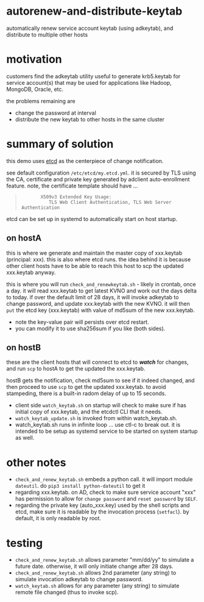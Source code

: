 # autorenew-and-distribute-keytab
automatically renew service account keytab (using adkeytab), and distribute to multiple other hosts 

# motivation
customers find the adkeytab utility useful to generate krb5.keytab for service account(s) that may be used for applications like Hadoop, MongoDB, Oracle, etc.

the problems remaining are
* change the password at interval
* distribute the new keytab to other hosts in the same cluster

# summary of solution
this demo uses [etcd](https://etcd.io) as the centerpiece of change notification.

see default configuration `/etc/etcd/my.etcd.yml`.
it is secured by TLS using the CA, certificate and private key generated by adclient auto-enrollment feature.
note, the certificate template should have ...
>            X509v3 Extended Key Usage:
>               TLS Web Client Authentication, TLS Web Server Authentication
etcd can be set up in systemd to automatically start on host startup.

## on hostA
this is where we generate and maintain the master copy of xxx.keytab (principal: xxx).
this is also where etcd runs.
the idea behind it is because other client hosts have to be able to reach this host to scp the updated xxx.keytab anyway.

this is where you will run `check_and_renewkeytab.sh` - likely in crontab, once a day.
it will read xxx.keytab to get latest KVNO and work out the days delta to today.
if over the default limit of 28 days, it will invoke adkeytab to change password, and update xxx.keytab with the new KVNO.
it will then `put` the etcd key (xxx.keytab) with value of md5sum of the new xxx.keytab.

* note the key-value pair will persists over etcd restart.
* you can modify it to use sha256sum if you like (both sides).

## on hostB
these are the client hosts that will connect to etcd to ___watch___ for changes, 
and run `scp` to hostA to get the updated the xxx.keytab.

hostB gets the notification, check md5sum to see if it indeed changed, and then proceed to use `scp` to get the updated xxx.keytab.
to avoid stampeding, there is a built-in radom delay of up to 15 seconds.

* client side `watch_keytab.sh` on startup will check to make sure if has initial copy of xxx.keytab, and the etcdctl CLI that it needs.
* `watch_keytab_update.sh` is invoked from within watch_keytab.sh.
* watch_keytab.sh runs in infinite loop ... use ctl-c to break out.
it is intended to be setup as systemd service to be started on system startup as well. 

# other notes
* `check_and_renew_keytab.sh` embeds a python call. it will import module `dateutil`. do `pip3 install python-dateutil` to get it
* regarding xxx.keytab. on AD, check to make sure service account "xxx" has permission to allow for `change password` and `reset password` by `SELF`.
* regarding the private key (auto_xxx.key) used by the shell scripts and etcd, make sure it is readable by the invocation process (`setfacl`). by default, it is only readable by root.

# testing
* `check_and_renew_keytab.sh` allows parameter "mm/dd/yy" to simulate a future date. otherwise, it will only initiate change after 28 days.
* `check_and_renew_keytab.sh` allows 2nd parameter (any string) to simulate invocation adkeytab to change password.
* `watch_keytab.sh` allows for any parameter (any string) to simulate remote file changed (thus to invoke scp).
